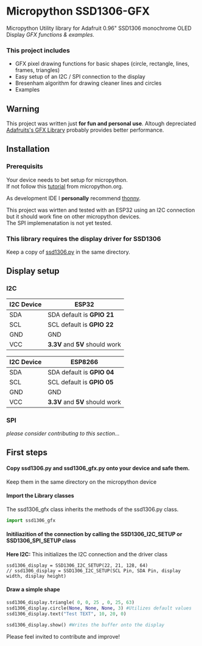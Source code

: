 # Micropython SSD1306-GFX
Micropython Utility library for Adafruit 0.96" SSD1306 monochrome OLED Display
_GFX functions &amp; examples._

### This project includes

- GFX pixel drawing functions for basic shapes (circle, rectangle, lines, frames, triangles)
- Easy setup of an I2C / SPI connection to the display
- Bresenham algorithm for drawing cleaner lines and circles
- Examples
  
  
## Warning

This project was written just **for fun and personal use**. 
Altough depreciated [Adafruits's GFX Library](https://github.com/adafruit/micropython-adafruit-gfx/blob/master/gfx.py) probably provides better performance.
  
  

## Installation

### Prerequisits

Your device needs to bet setup for micropython.<br>
If not follow this [tutorial](https://docs.micropython.org/en/v1.15/esp32/tutorial/intro.html) from micropython.org.<br>

As development IDE I **personally** recommend [thonny](https://thonny.org/).  

This project was wirtten and tested with an ESP32 using an I2C connection but it should work fine on other micropython devices.  
The SPI implemenatation is not yet tested.  


### This library requires the display driver for SSD1306

Keep a copy of [ssd1306.py](https://github.com/micropython/micropython/blob/master/drivers/display/ssd1306.py) in the same directory.
  
  
## Display setup

### I2C

| I2C Device | ESP32| 
| ------- | --------- |
| SDA | SDA default is **GPIO 21** | 
| SCL | SCL default is **GPIO 22** |
| GND | GND |
| VCC | **3.3V** and **5V** should work |

| I2C Device | ESP8266| 
| ------- | --------- |
| SDA | SDA default is **GPIO 04** | 
| SCL | SCL default is **GPIO 05** |
| GND | GND |
| VCC | **3.3V** and **5V** should work |

### SPI

_please consider contributing to this section..._

## First steps

#### Copy ssd1306.py and ssd1306_gfx.py onto your device and safe them.
Keep them in the same directory on the micropython device

#### Import the Library classes
The ssd1306_gfx class inherits the methods of the ssd1306.py class.

```python
import ssd1306_gfx
```

#### Initiliazition of the connection by calling the SSD1306_I2C_SETUP or SSD1306_SPI_SETUP class
**Here I2C:** This initializes the I2C connection and the driver class

```pythonn
ssd1306_display = SSD1306_I2C_SETUP(22, 21, 128, 64)
// ssd1306_display = SSD1306_I2C_SETUP(SCL Pin, SDA Pin, display width, display height)
```

#### Draw a simple shape

```python
ssd1306_display.triangle( 0, 0, 25 , 0, 25, 63)
ssd1306_display.circle(None, None, None, 3) #Utilizes default values
ssd1306_display.text("Test TEXT", 10, 20, 0)

ssd1306_display.show() #Writes the buffer onto the display
```


Please feel invited to contribute and improve!
